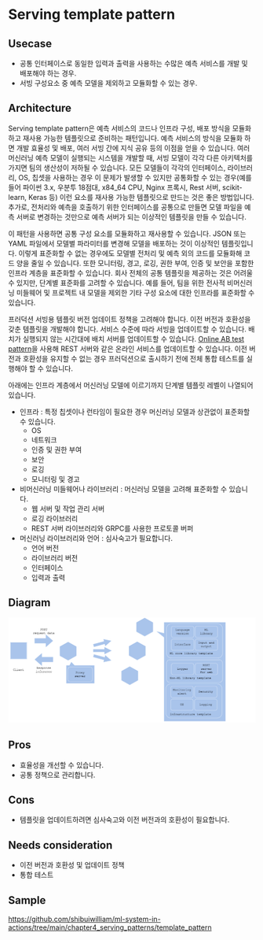 # Serving template pattern

## Usecase
- 공통 인터페이스로 동일한 입력과 출력을 사용하는 수많은 예측 서비스를 개발 및 배포해야 하는 경우.
- 서빙 구성요소 중 예측 모델을 제외하고 모듈화할 수 있는 경우.

## Architecture
Serving template pattern은 예측 서비스의 코드나 인프라 구성, 배포 방식을 모듈화하고 재사용 가능한 템플릿으로 준비하는 패턴입니다. 예측 서비스의 방식을 모듈화 하면 개발 효율성 및 배포, 여러 서빙 간에 지식 공유 등의 이점을 얻을 수 있습니다. 여러 머신러닝 예측 모델이 실행되는 시스템을 개발할 때, 서빙 모델이 각각 다른 아키텍처를 가지면 팀의 생산성이 저하될 수 있습니다. 모든 모델들이 각각의 인터페이스, 라이브러리, OS, 칩셋을 사용하는 경우 이 문제가 발생할 수 있지만 공통화할 수 있는 경우(예를 들어 파이썬 3.x, 우분투 18점대, x84_64 CPU, Nginx 프록시, Rest 서버, scikit-learn, Keras 등) 이런 요소를 재사용 가능한 템플릿으로 만드는 것은 좋은 방법입니다. 추가로, 전처리와 예측을 호출하기 위한 인터페이스를 공통으로 만들면 모델 파일을 예측 서버로 변경하는 것만으로 예측 서버가 되는 이상적인 템플릿을 만들 수 있습니다. <br>


이 패턴을 사용하면 공통 구성 요소를 모듈화하고 재사용할 수 있습니다. JSON 또는 YAML 파일에서 모델별 파라미터를 변경해 모델을 배포하는 것이 이상적인 템플릿입니다. 이렇게 표준화할 수 없는 경우에도 모델별 전처리 및 예측 외의 코드를 모듈화해 코드 양을 줄일 수 있습니다. 또한 모니터링, 경고, 로깅, 권한 부여, 인증 및 보안을 포함한 인프라 계층을 표준화할 수 있습니다. 회사 전체의 공통 템플릿을 제공하는 것은 어려울 수 있지만, 단계별 표준화를 고려할 수 있습니다. 예를 들어, 팀을 위한 전사적 비머신러닝 미들웨어 및 프로젝트 내 모델을 제외한 기타 구성 요소에 대한 인프라를 표준화할 수 있습니다. <br>


프러덕션 서빙용 템플릿 버전 업데이트 정책을 고려해야 합니다. 이전 버전과 호환성을 갖춘 템플릿을 개발해야 합니다. 서비스 수준에 따라 서빙을 업데이트할 수 있습니다. 배치가 실행되지 않는 시간대에 배치 서버를 업데이트할 수 있습니다. [Online AB test pattern](../../QA-patterns/Online-ab-test-pattern/design_ko.md)을 사용해 REST 서버와 같은 온라인 서비스를 업데이트할 수 있습니다. 이전 버전과 호환성을 유지할 수 없는 경우 프러덕션으로 출시하기 전에 전체 통합 테스트를 실행해야 할 수 있습니다. <br>

아래에는 인프라 계층에서 머신러닝 모델에 이르기까지 단계별 템플릿 레벨이 나열되어 있습니다.

- 인프라 : 특정 칩셋이나 런타임이 필요한 경우 머신러닝 모델과 상관없이 표준화할 수 있습니다.
	- OS
	- 네트워크
	- 인증 및 권한 부여
	- 보안
	- 로깅
	- 모니터링 및 경고
- 비머신러닝 미들웨어나 라이브러리 : 머신러닝 모델을 고려해 표준화할 수 있습니다.
	- 웹 서버 및 작업 관리 서버
	- 로깅 라이브러리
	- REST 서버 라이브러리와 GRPC를 사용한 프로토콜 버퍼
- 머신러닝 라이브러리와 언어 : 심사숙고가 필요합니다.
	- 언어 버전
	- 라이브러리 버전
	- 인터페이스
	- 입력과 출력

## Diagram
![diagram](diagram.png)


## Pros
- 효율성을 개선할 수 있습니다.
- 공통 정책으로 관리합니다.


## Cons
- 템플릿을 업데이트하려면 심사숙고와 이전 버전과의 호환성이 필요합니다.


## Needs consideration
- 이전 버전과 호환성 및 업데이트 정책
- 통합 테스트

## Sample
https://github.com/shibuiwilliam/ml-system-in-actions/tree/main/chapter4_serving_patterns/template_pattern